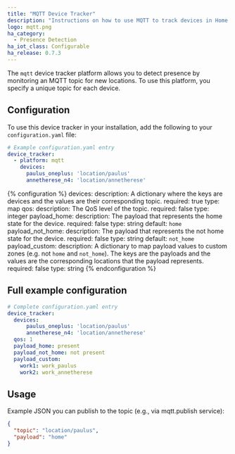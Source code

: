 ```yaml
---
title: "MQTT Device Tracker"
description: "Instructions on how to use MQTT to track devices in Home Assistant."
logo: mqtt.png
ha_category:
  - Presence Detection
ha_iot_class: Configurable
ha_release: 0.7.3
---
```



The `mqtt` device tracker platform allows you to detect presence by monitoring an MQTT topic for new locations. To use this platform, you specify a unique topic for each device.

## Configuration

To use this device tracker in your installation, add the following to your `configuration.yaml` file:

```yaml
# Example configuration.yaml entry
device_tracker:
  - platform: mqtt
    devices:
      paulus_oneplus: 'location/paulus'
      annetherese_n4: 'location/annetherese'
```

{% configuration %}
devices:
  description: A dictionary where the keys are devices and the values are their corresponding topic.
  required: true
  type: map
qos:
  description: The QoS level of the topic.
  required: false
  type: integer
payload_home:
  description: The payload that represents the home state for the device.
  required: false
  type: string
  default: `home`
payload_not_home:
  description: The payload that represents the not home state for the device.
  required: false
  type: string
  default: `not_home`
payload_custom:
  description: A dictionary to map payload values to custom zones (e.g. not `home` and `not_home`). The keys are the payloads and the values are the corresponding locations that the payload represents.
  required: false
  type: string
{% endconfiguration %}

## Full example configuration

```yaml
# Complete configuration.yaml entry
device_tracker:
  devices:
      paulus_oneplus: 'location/paulus'
      annetherese_n4: 'location/annetherese'
  qos: 1
  payload_home: present
  payload_not_home: not present
  payload_custom:
    work1: work_paulus
    work2: work_annetherese
```

## Usage

Example JSON you can publish to the topic (e.g., via mqtt.publish service):

```json
{
  "topic": "location/paulus",
  "payload": "home"
}
```
